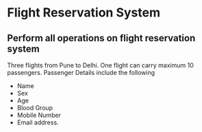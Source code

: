 # Flight Reservation System

## Perform all operations on flight reservation system

Three flights from Pune to Delhi. One flight can carry maximum 10 passengers. Passenger Details include the following

- Name
- Sex
- Age
- Blood Group
- Mobile Number
- Email address.
